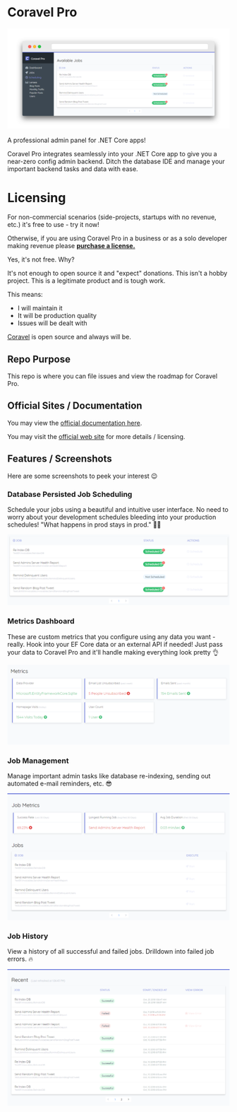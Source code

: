 # Coravel Pro

![schedule](./img/schedule-browser.png)

A professional admin panel for .NET Core apps!

Coravel Pro integrates seamlessly into your .NET Core app to give you a near-zero config admin backend. Ditch the database IDE and manage your important backend tasks and data with ease.

# Licensing

For non-commercial scenarios (side-projects, startups with no revenue, etc.) it's free to use - try it now!

Otherwise, if you are using Coravel Pro in a business or as a solo developer making revenue please [**purchase a license.**](https://www.pro.coravel.net/pricing?f=gh)

Yes, it's not free. Why? 

It's not enough to open source it and "expect" donations. This isn't a hobby project. This is a legitimate product and is tough work.

This means:
- I will maintain it
- It will be production quality
- Issues will be dealt with

[Coravel](https://github.com/jamesmh/coravel) is open source and always will be.

## Repo Purpose

This repo is where you can file issues and view the roadmap for Coravel Pro.

## Official Sites / Documentation

You may view the [official documentation here](https://www.docs.pro.coravel.net/Installation/).

You may visit the [official web site](https://www.pro.coravel.net) for more details / licensing.

## Features / Screenshots

Here are some screenshots to peek your interest 😉

### Database Persisted Job Scheduling

Schedule your jobs using a beautiful and intuitive user interface. No need to worry about your development schedules bleeding into your production schedules! "What happens in prod stays in prod." 🐱‍👤

![jobs](./img/schedule.png)

### Metrics Dashboard

These are custom metrics that you configure using any data you want - really. Hook into your EF Core data or an external API if needed! Just pass your data to Coravel Pro and it'll handle making everything look pretty 👌

![dashboard](./img/dashboard.png)

### Job Management

Manage important admin tasks like database re-indexing, sending out automated e-mail reminders, etc. 😎

![jobs](./img/jobs.png)

### Job History

View a history of all successful and failed jobs. Drilldown into failed job errors. 🔥

![recent jobs](./img/recent-jobs.png)



